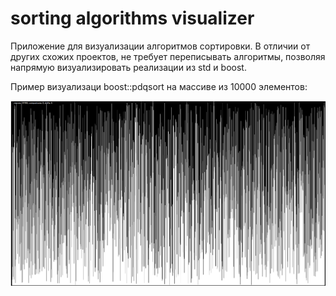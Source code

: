 ﻿# sorting algorithms visualizer

Приложение для визуализации алгоритмов сортировки. В отличии от других схожих проектов, не требует переписывать алгоритмы, позволяя напрямую визуализировать реализации из std и boost.

Пример визуализаци boost::pdqsort на массиве из 10000 элементов:

![boost:pdqsort](https://github.com/vulpesincult/sorting-algorithms-visualizer/blob/main/boost_pdqsort_animation.gif)